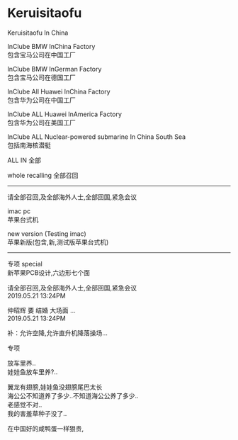 # Keruisitaofu
Keruisitaofu In China

InClube BMW InChina Factory                   </br>
包含宝马公司在中国工厂                           </br>

InClube BMW InGerman Factory                  </br>
包含宝马公司在德国工厂                           </br>

InClube All Huawei InChina Factory            </br>
包含华为公司在中国工厂                           </br>

InClube ALL Huawei InAmerica Factory          </br>
包含华为公司在美国工厂                           </br>

InClube ALL Nuclear-powered submarine In China South Sea </br>
包括南海核潜艇  </br>

ALL IN
全部

whole recalling
全部召回

-------------------------------- 

请全部召回,及全部海外人士,全部回国,紧急会议       </br>

imac pc                                       </br>
苹果台式机                                     </br>

new version (Testing imac)                    </br>
苹果新版(包含,新,测试版苹果台式机)               </br>

--------------------------------              
专项 special                                   </br>
新苹果PCB设计,六边形七个面                       </br>

请全部召回,及全部海外人士,全部回国,紧急会议       </br>
2019.05.21 13:24PM                            </br>

仲昭辉 要 结婚 大场面 ...                       </br>
2019.05.21 13:24PM                            </br>

补：允许空降,允许直升机降落操场...               </br>

>
>
>
>
>
>
>
>
>
>


>
>
>
>
>
>
>
>
>
>


专项        

放车里养..                                           </br>
娃娃鱼放车里养?..                                     </br>

翼龙有翅膀,娃娃鱼没翅膀尾巴太长                        </br>
海公公不知道养了多少..不知道海公公养了多少..            </br>
老感觉不对..                                         </br>
我的害羞草种子没了..                                  </br>

在中国好的咸鸭蛋一样狠贵,
